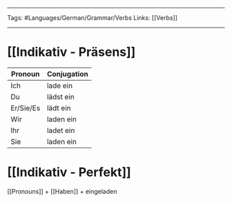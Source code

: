 ___
Tags: #Languages/German/Grammar/Verbs 
Links: [[Verbs]]
___
# [[Indikativ - Präsens]]
Pronoun|Conjugation
------------ | ------------
Ich | lade ein
Du | lädst ein
Er/Sie/Es | lädt ein
Wir | laden ein
Ihr | ladet ein
Sie | laden ein


# [[Indikativ - Perfekt]]
[[Pronouns]] + [[Haben]] + eingeladen